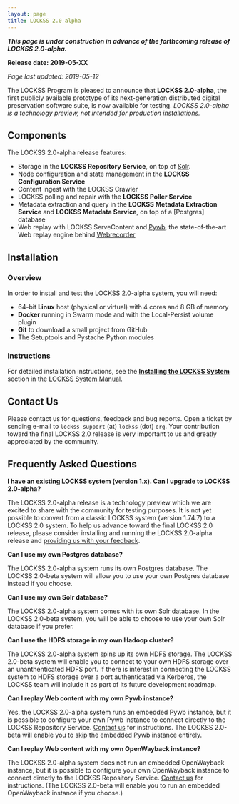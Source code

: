 ```yaml
---
layout: page
title: LOCKSS 2.0-alpha
---
```


***This page is under construction in advance of the forthcoming release of LOCKSS 2.0-alpha.***

**Release date: 2019-05-XX**

*Page last updated: 2019-05-12*

The LOCKSS Program is pleased to announce that **LOCKSS 2.0-alpha**, the first publicly available prototype of its next-generation distributed digital preservation software suite, is now available for testing. *LOCKSS 2.0-alpha is a technology preview, not intended for production installations.*

## Components

The LOCKSS 2.0-alpha release features:

*   Storage in the **LOCKSS Repository Service**, on top of [Solr](https://lucene.apache.org/solr/).
*   Node configuration and state management in the **LOCKSS Configuration Service**
*   Content ingest with the LOCKSS Crawler
*   LOCKSS polling and repair with the **LOCKSS Poller Service**
*   Metadata extraction and query in the **LOCKSS Metadata Extraction Service** and **LOCKSS Metadata Service**, on top of a [Postgres] database
*   Web replay with LOCKSS ServeContent and [Pywb](https://github.com/webrecorder/pywb), the state-of-the-art Web replay engine behind [Webrecorder](https://webrecorder.io/)

## Installation

### Overview

In order to install and test the LOCKSS 2.0-alpha system, you will need:

- 64-bit **Linux** host (physical or virtual) with 4 cores and 8 GB of memory
- **Docker** running in Swarm mode and with the Local-Persist volume plugin
- **Git** to download a small project from GitHub
- The Setuptools and Pystache Python modules

### Instructions

For detailed installation instructions, see the [**Installing the LOCKSS System**](../manual/installing) section in the [LOCKSS System Manual](../manual).

## Contact Us

Please contact us for questions, feedback and bug reports. Open a ticket by sending e-mail to `lockss-support` (at) `lockss` (dot) `org`. Your contribution toward the final LOCKSS 2.0 release is very important to us and greatly appreciated by the community.

## Frequently Asked Questions

**I have an existing LOCKSS system (version 1.x). Can I upgrade to LOCKSS 2.0-alpha?**

The LOCKSS 2.0-alpha release is a technology preview which we are excited to share with the community for testing purposes. It is not yet possible to convert from a classic LOCKSS system (version 1.74.7) to a LOCKSS 2.0 system. To help us advance toward the final LOCKSS 2.0 release, please consider installing and running the LOCKSS 2.0-alpha release and [providing us with your feedback](#contact-us).

**Can I use my own Postgres database?**

The LOCKSS 2.0-alpha system runs its own Postgres database. The LOCKSS 2.0-beta system will allow you to use your own Postgres database instead if you choose.

**Can I use my own Solr database?**

The LOCKSS 2.0-alpha system comes with its own Solr database. In the LOCKSS 2.0-beta system, you will be able to choose to use your own Solr database if you prefer.

**Can I use the HDFS storage in my own Hadoop cluster?**

The LOCKSS 2.0-alpha system spins up its own HDFS storage. The LOCKSS 2.0-beta system will enable you to connect to your own HDFS storage over an unanthenticated HDFS port. If there is interest in connecting the LOCKSS system to HDFS storage over a port authenticated via Kerberos, the LOCKSS team will include it as part of its future development roadmap.

**Can I replay Web content with my own Pywb instance?**

Yes, the LOCKSS 2.0-alpha system runs an embedded Pywb instance, but it is possible to configure your own Pywb instance to connect directly to the LOCKSS Repository Service. [Contact us](#contact-us) for instructions. The LOCKSS 2.0-beta will enable you to skip the embedded Pywb instance entirely.

**Can I replay Web content with my own OpenWayback instance?**

The LOCKSS 2.0-alpha system does not run an embedded OpenWayback instance, but it is possible to configure your own OpenWayback instance to connect directly to the LOCKSS Repository Service. [Contact us](#contact-us) for instructions. (The LOCKSS 2.0-beta will enable you to run an embedded OpenWayback instance if you choose.)
